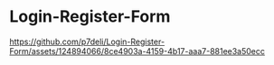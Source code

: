 # Login-Register-Form


https://github.com/p7deli/Login-Register-Form/assets/124894066/8ce4903a-4159-4b17-aaa7-881ee3a50ecc

